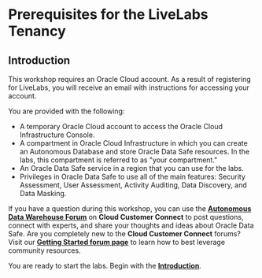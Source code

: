 ﻿
# Prerequisites for the LiveLabs Tenancy

## Introduction

This workshop requires an Oracle Cloud account. As a result of registering for LiveLabs, you will receive an email with instructions for accessing your account.

You are provided with the following:

- A temporary Oracle Cloud account to access the Oracle Cloud Infrastructure Console.
- A compartment in Oracle Cloud Infrastructure in which you can create an Autonomous Database and store Oracle Data Safe resources. In the labs, this compartment is referred to as "your compartment."
- An Oracle Data Safe service in a region that you can use for the labs.
- Privileges in Oracle Data Safe to use all of the main features: Security Assessment, User Assessment, Activity Auditing, Data Discovery, and Data Masking.


If you have a question during this workshop, you can use the [**Autonomous Data Warehouse Forum**](https://cloudcustomerconnect.oracle.com/resources/32a53f8587/summary) on **Cloud Customer Connect** to post questions, connect with experts, and share your thoughts and ideas about Oracle Data Safe. Are you completely new to the **Cloud Customer Connect** forums? Visit our [**Getting Started forum page**](https://cloudcustomerconnect.oracle.com/pages/1f00b02b84) to learn how to best leverage community resources.


You are ready to start the labs. Begin with the [**Introduction**](../introduction/introduction.md).
